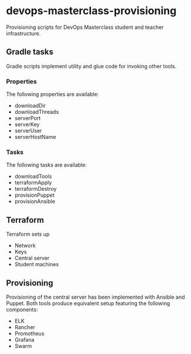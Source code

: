 # devops-masterclass-provisioning

Provisioning scripts for DevOps Masterclass student and teacher infrastructure.

## Gradle tasks

Gradle scripts implement utility and glue code for invoking other tools.

### Properties

The following properties are available:

- downloadDir
- downloadThreads
- serverPort
- serverKey
- serverUser
- serverHostName

### Tasks

The following tasks are available:

- downloadTools
- terraformApply
- terraformDestroy
- provisionPuppet
- provisionAnsible

## Terraform

Terraform sets up 

- Network
- Keys
- Central server
- Student machines

## Provisioning

Provisioning of the central server has been implemented with Ansible and Puppet. Both tools produce equivalent setup featuring the following components:

- ELK
- Rancher
- Promotheus
- Grafana
- Swarm
